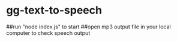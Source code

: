 # gg-text-to-speech
##run "node index.js" to start
##open mp3 output file in your local computer to check speech output
